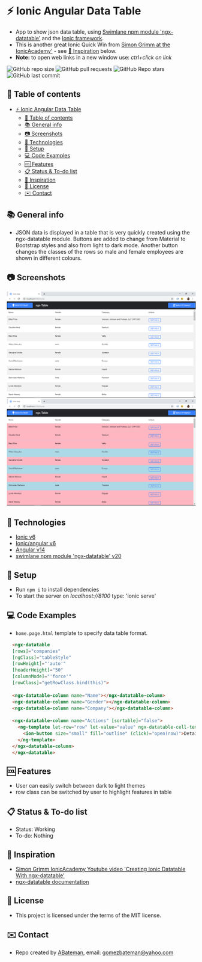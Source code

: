 # :zap: Ionic Angular Data Table

* App to show json data table, using [Swimlane npm module 'ngx-datatable'](https://github.com/swimlane/ngx-datatable) and the [Ionic framework](https://ionicframework.com/docs).
* This is another great Ionic Quick Win from [Simon Grimm at the IonicAcademy'](https://www.youtube.com/channel/UCZZPgUIorPao48a1tBYSDgg) - see [:clap: Inspiration](#clap-inspiration) below.
* **Note:** to open web links in a new window use: _ctrl+click on link_

![GitHub repo size](https://img.shields.io/github/repo-size/AndrewJBateman/ionic-angular-datatable?style=plastic)
![GitHub pull requests](https://img.shields.io/github/issues-pr/AndrewJBateman/ionic-angular-datatable?style=plastic)
![GitHub Repo stars](https://img.shields.io/github/stars/AndrewJBateman/ionic-angular-datatable?style=plastic)
![GitHub last commit](https://img.shields.io/github/last-commit/AndrewJBateman/ionic-angular-datatable?style=plastic)

## :page_facing_up: Table of contents

* [:zap: Ionic Angular Data Table](#zap-ionic-angular-data-table)
  * [:page_facing_up: Table of contents](#page_facing_up-table-of-contents)
  * [:books: General info](#books-general-info)
  * [:camera: Screenshots](#camera-screenshots)
  * [:signal_strength: Technologies](#signal_strength-technologies)
  * [:floppy_disk: Setup](#floppy_disk-setup)
  * [:computer: Code Examples](#computer-code-examples)
  * [:cool: Features](#cool-features)
  * [:clipboard: Status & To-do list](#clipboard-status--to-do-list)
  * [:clap: Inspiration](#clap-inspiration)
  * [:file_folder: License](#file_folder-license)
  * [:envelope: Contact](#envelope-contact)

## :books: General info

* JSON data is displayed in a table that is very quickly created using the ngx-datatable module. Buttons are added to change from Material to Bootstrap styles and also from light to dark mode. Another button changes the classes of the rows so male and female employees are shown in different colours.

## :camera: Screenshots

![screenshot](./img/bootstrap.png)
![screenshot](./img/categories.png)

## :signal_strength: Technologies

* [Ionic v6](https://ionicframework.com/)
* [Ionic/angular v6](https://ionicframework.com/)
* [Angular v14](https://angular.io/)
* [swimlane npm module 'ngx-datatable' v20](http://swimlane.github.io/ngx-datatable/)

## :floppy_disk: Setup

* Run `npm i` to install dependencies
* To start the server on _localhost://8100_ type: 'ionic serve'

## :computer: Code Examples

* `home.page.html` template to specify data table format.

```html
  <ngx-datatable
  [rows]="companies"
  [ngClass]="tableStyle"
  [rowHeight]="'auto'"
  [headerHeight]="50"
  [columnMode]="'force'"
  [rowClass]="getRowClass.bind(this)">

  <ngx-datatable-column name="Name"></ngx-datatable-column>
  <ngx-datatable-column name="Gender"></ngx-datatable-column>
  <ngx-datatable-column name="Company"></ngx-datatable-column>

  <ngx-datatable-column name="Actions" [sortable]="false">
    <ng-template let-row="row" let-value="value" ngx-datatable-cell-template>
      <ion-button size="small" fill="outline" (click)="open(row)">Details</ion-button>
    </ng-template>
  </ngx-datatable-column>
  </ngx-datatable>
```

## :cool: Features

* User can easily switch between dark to light themes
* row class can be switched by user to highlight features in table

## :clipboard: Status & To-do list

* Status: Working
* To-do: Nothing

## :clap: Inspiration

* [Simon Grimm IonicAcademy Youtube video 'Creating Ionic Datatable With ngx-datatable'](https://www.youtube.com/watch?v=Ji52_xdxkDg)
* [ngx-datatable documentation](https://swimlane.gitbook.io/ngx-datatable/)

## :file_folder: License

* This project is licensed under the terms of the MIT license.

## :envelope: Contact

* Repo created by [ABateman](https://github.com/AndrewJBateman), email: gomezbateman@yahoo.com
